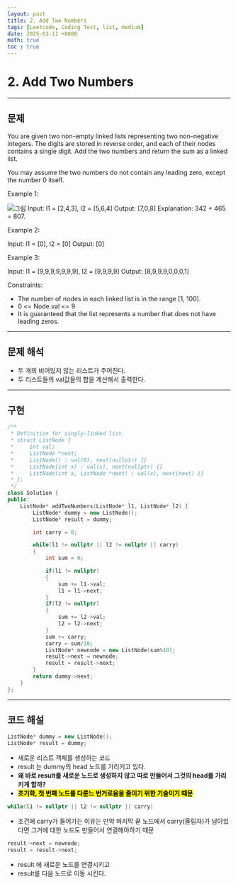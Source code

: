 ```yaml
---
layout: post
title: 2. Add Two Numbers
tags: [Leetcode, Coding Test, list, medium]
date: 2025-03-11 +0800
math: true
toc : true
---
```



# 2. Add Two Numbers



****


## 문제

You are given two non-empty linked lists representing two non-negative integers. The digits are stored in reverse order, and each of their nodes contains a single digit. Add the two numbers and return the sum as a linked list.

You may assume the two numbers do not contain any leading zero, except the number 0 itself.

 

Example 1:

![그림](https://assets.leetcode.com/uploads/2020/10/02/addtwonumber1.jpg)
Input: l1 = [2,4,3], l2 = [5,6,4]
Output: [7,0,8]
Explanation: 342 + 465 = 807.

Example 2:

Input: l1 = [0], l2 = [0]
Output: [0]

Example 3:

Input: l1 = [9,9,9,9,9,9,9], l2 = [9,9,9,9]
Output: [8,9,9,9,0,0,0,1]
 

Constraints:

- The number of nodes in each linked list is in the range [1, 100].
- 0 <= Node.val <= 9
- It is guaranteed that the list represents a number that does not have leading zeros.



****


## 문제 해석

- 두 개의 비어있지 않는 리스트가 주어진다.
- 두 리스트들의 val값들의 합을 계산해서 출력한다.




****


## 구현

```cpp
/**
 * Definition for singly-linked list.
 * struct ListNode {
 *     int val;
 *     ListNode *next;
 *     ListNode() : val(0), next(nullptr) {}
 *     ListNode(int x) : val(x), next(nullptr) {}
 *     ListNode(int x, ListNode *next) : val(x), next(next) {}
 * };
 */
class Solution {
public:
    ListNode* addTwoNumbers(ListNode* l1, ListNode* l2) {
        ListNode* dummy = new ListNode();
        ListNode* result = dummy;

        int carry = 0;

        while(l1 != nullptr || l2 != nullptr || carry)
        {
            int sum = 0;

            if(l1 != nullptr)
            {
                sum += l1->val;
                l1 = l1->next;
            }
            if(l2 != nullptr)
            {
                sum += l2->val;
                l2 = l2->next;
            }
            sum += carry;
            carry = sum/10;
            ListNode* newnode = new ListNode(sum%10);
            result->next = newnode;
            result = result->next;
        }
        return dummy->next;
    }
};
```


****



## 코드 해설

```cpp
ListNode* dummy = new ListNode();
ListNode* result = dummy;
```

- 새로운 리스트 객체를 생성하는 코드
- result 는 dummy의 head 노드를 가리키고 있다.
- **왜 바로 result를 새로운 노드로 생성하지 않고 따로 만들어서 그것의 head를 가리키게 할까?**
- **<mark>초기화, 첫 번째 노드를 다룬느 번거로움을 줄이기 위한 기술이기 때문</mark>**



```cpp
while(l1 != nullptr || l2 != nullptr || carry)
```

- 조건에 carry가 들어가는 이유는 만약 마지막 끝 노드에서 carry(올림자)가 남아있다면 그거에 대한 노드도 만들어서 연결해야하기 때문


```cpp
result->next = newnode;
result = result->next;
```

- result 에 새로운 노드를 연결시키고
- result를 다음 노드로 이동 시킨다.
